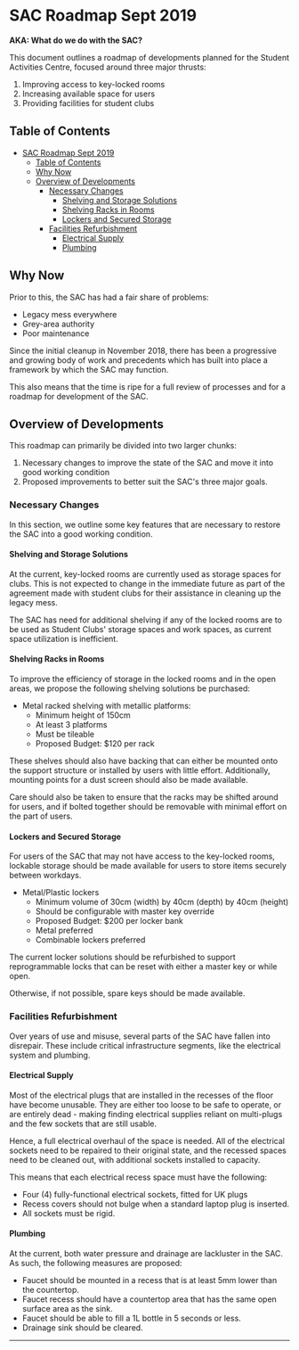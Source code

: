 # SAC Roadmap Sept 2019

**AKA: What do we do with the SAC?**

This document outlines a roadmap of developments planned for the Student Activities Centre, focused around three major thrusts:

1. Improving access to key-locked rooms
2. Increasing available space for users
3. Providing facilities for student clubs

## Table of Contents

- [SAC Roadmap Sept 2019](#sac-roadmap-sept-2019)
  - [Table of Contents](#table-of-contents)
  - [Why Now](#why-now)
  - [Overview of Developments](#overview-of-developments)
    - [Necessary Changes](#necessary-changes)
      - [Shelving and Storage Solutions](#shelving-and-storage-solutions)
      - [Shelving Racks in Rooms](#shelving-racks-in-rooms)
      - [Lockers and Secured Storage](#lockers-and-secured-storage)
    - [Facilities Refurbishment](#facilities-refurbishment)
      - [Electrical Supply](#electrical-supply)
      - [Plumbing](#plumbing)

## Why Now

Prior to this, the SAC has had a fair share of problems:

- Legacy mess everywhere
- Grey-area authority
- Poor maintenance

Since the initial cleanup in November 2018, there has been a progressive and growing body of work and precedents which has built into place a framework by which the SAC may function.

This also means that the time is ripe for a full review of processes and for a roadmap for development of the SAC.

## Overview of Developments

This roadmap can primarily be divided into two larger chunks:

1. Necessary changes to improve the state of the SAC and move it into good working condition
2. Proposed improvements to better suit the SAC's three major goals.

### Necessary Changes

In this section, we outline some key features that are necessary to restore the SAC into a good working condition.

#### Shelving and Storage Solutions

At the current, key-locked rooms are currently used as storage spaces for clubs. This is not expected to change in the immediate future as part of the agreement made with student clubs for their assistance in cleaning up the legacy mess.

The SAC has need for additional shelving if any of the locked rooms are to be used as Student Clubs' storage spaces and work spaces, as current space utilization is inefficient.

#### Shelving Racks in Rooms

To improve the efficiency of storage in the locked rooms and in the open areas, we propose the following shelving solutions be purchased:

- Metal racked shelving with metallic platforms:
  - Minimum height of 150cm
  - At least 3 platforms
  - Must be tileable
  - Proposed Budget: \$120 per rack

These shelves should also have backing that can either be mounted onto the support structure or installed by users with little effort. Additionally, mounting points for a dust screen should also be made available.

Care should also be taken to ensure that the racks may be shifted around for users, and if bolted together should be removable with minimal effort on the part of users.

#### Lockers and Secured Storage

For users of the SAC that may not have access to the key-locked rooms, lockable storage should be made available for users to store items securely between workdays.

- Metal/Plastic lockers
  - Minimum volume of 30cm (width) by 40cm (depth) by 40cm (height)
  - Should be configurable with master key override
  - Proposed Budget: \$200 per locker bank
  - Metal preferred
  - Combinable lockers preferred

The current locker solutions should be refurbished to support reprogrammable locks that can be reset with either a master key or while open.

Otherwise, if not possible, spare keys should be made available.

### Facilities Refurbishment

Over years of use and misuse, several parts of the SAC have fallen into disrepair. These include critical infrastructure segments, like the electrical system and plumbing.

#### Electrical Supply

Most of the electrical plugs that are installed in the recesses of the floor have become unusable. They are either too loose to be safe to operate, or are entirely dead - making finding electrical supplies reliant on multi-plugs and the few sockets that are still usable.

Hence, a full electrical overhaul of the space is needed. All of the electrical sockets need to be repaired to their original state, and the recessed spaces need to be cleaned out, with additional sockets installed to capacity.

This means that each electrical recess space must have the following:

- Four (4) fully-functional electrical sockets, fitted for UK plugs
- Recess covers should not bulge when a standard laptop plug is inserted.
- All sockets must be rigid.

#### Plumbing

At the current, both water pressure and drainage are lackluster in the SAC. As such, the following measures are proposed:

- Faucet should be mounted in a recess that is at least 5mm lower than the countertop.
- Faucet recess should have a countertop area that has the same open surface area as the sink.
- Faucet should be able to fill a 1L bottle in 5 seconds or less.
- Drainage sink should be cleared.

---

<!--
#### Wants

1. A better and more accessible method of verifying users and automatically allowing keys to be released without the precence of the people in charge of SAC
2.

#### Needs

1. More shelving
2. More cleaning
3. More responsibility -->
